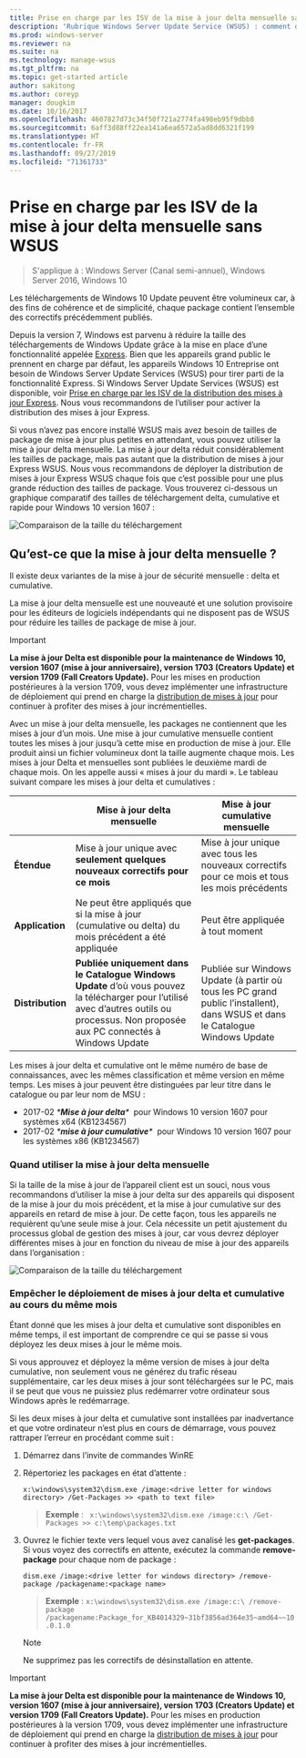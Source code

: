 ```yaml
---
title: Prise en charge par les ISV de la mise à jour delta mensuelle sans WSUS
description: 'Rubrique Windows Server Update Service (WSUS) : comment des éditeurs de logiciels indépendants (ISV) peuvent-ils utiliser temporairement la mise à jour delta mensuelle au lieu de la distribution des mises à jour Express WSUS pour réduire la taille des packages'
ms.prod: windows-server
ms.reviewer: na
ms.suite: na
ms.technology: manage-wsus
ms.tgt_pltfrm: na
ms.topic: get-started article
author: sakitong
ms.author: coreyp
manager: dougkim
ms.date: 10/16/2017
ms.openlocfilehash: 4607827d73c34f50f721a2774fa498eb95f9dbb8
ms.sourcegitcommit: 6aff3d88ff22ea141a6ea6572a5ad8dd6321f199
ms.translationtype: HT
ms.contentlocale: fr-FR
ms.lasthandoff: 09/27/2019
ms.locfileid: "71361733"
---
```

# <a name="monthly-delta-update-isv-support-without-wsus"></a>Prise en charge par les ISV de la mise à jour delta mensuelle sans WSUS

>S'applique à : Windows Server (Canal semi-annuel), Windows Server 2016, Windows 10

Les téléchargements de Windows 10 Update peuvent être volumineux car, à des fins de cohérence et de simplicité, chaque package contient l’ensemble des correctifs précédemment publiés.  

Depuis la version 7, Windows est parvenu à réduire la taille des téléchargements de Windows Update grâce à la mise en place d’une fonctionnalité appelée [Express](https://technet.microsoft.com/library/cc708456(v=ws.10).aspx#Anchor_2). Bien que les appareils grand public le prennent en charge par défaut, les appareils Windows 10 Entreprise ont besoin de Windows Server Update Services (WSUS) pour tirer parti de la fonctionnalité Express. Si Windows Server Update Services (WSUS) est disponible, voir [Prise en charge par les ISV de la distribution des mises à jour Express](express-update-delivery-ISV-support.md). Nous vous recommandons de l’utiliser pour activer la distribution des mises à jour Express. 

Si vous n’avez pas encore installé WSUS mais avez besoin de tailles de package de mise à jour plus petites en attendant, vous pouvez utiliser la mise à jour delta mensuelle. La mise à jour delta réduit considérablement les tailles de package, mais pas autant que la distribution de mises à jour Express WSUS. Nous vous recommandons de déployer la distribution de mises à jour Express WSUS chaque fois que c’est possible pour une plus grande réduction des tailles de package. Vous trouverez ci-dessous un graphique comparatif des tailles de téléchargement delta, cumulative et rapide pour Windows 10 version 1607 :

![Comparaison de la taille du téléchargement](../../media/express-update-delivery-isv-support/delta-1.png)

## <a name="what-is-monthly-delta-update"></a>Qu’est-ce que la mise à jour delta mensuelle ?

Il existe deux variantes de la mise à jour de sécurité mensuelle : delta et cumulative.

La mise à jour delta mensuelle est une nouveauté et une solution provisoire pour les éditeurs de logiciels indépendants qui ne disposent pas de WSUS pour réduire les tailles de package de mise à jour.

>[!IMPORTANT]
>**La mise à jour Delta est disponible pour la maintenance de Windows 10, version 1607 (mise à jour anniversaire), version 1703 (Creators Update) et version 1709 (Fall Creators Update).** Pour les mises en production postérieures à la version 1709, vous devez implémenter une infrastructure de déploiement qui prend en charge la [distribution de mises à jour](express-update-delivery-ISV-support.md) pour continuer à profiter des mises à jour incrémentielles.

Avec un mise à jour delta mensuelle, les packages ne contiennent que les mises à jour d’un mois. Une mise à jour cumulative mensuelle contient toutes les mises à jour jusqu’à cette mise en production de mise à jour. Elle produit ainsi un fichier volumineux dont la taille augmente chaque mois. Les mises à jour Delta et mensuelles sont publiées le deuxième mardi de chaque mois. On les appelle aussi « mises à jour du mardi ». Le tableau suivant compare les mises à jour delta et cumulatives :

|                    | Mise à jour **delta** mensuelle                                                                                                                                                                                                       | Mise à jour **cumulative** mensuelle                                                                                                                                                                                             |
|--------------------|--------------------------------------------------------------------------------------------------------------------------------------------------------------------------------------------------------------------------------|---------------------------------------------------------------------------------------------------------------------------------------------------------------------------------------------------------------------------|
| **Étendue**          | Mise à jour unique avec **seulement quelques nouveaux correctifs pour ce mois**                                                                                                                                                                           | Mise à jour unique avec tous les nouveaux correctifs pour ce mois et tous les mois précédents                                                                                                                                                   |
| **Application**    | Ne peut être appliqués que si la mise à jour (cumulative ou delta) du mois précédent a été appliquée                                                                                                                                           | Peut être appliquée à tout moment                                                                                                                                                                                                |
| **Distribution**       | **Publiée uniquement dans le Catalogue Windows Update** d’où vous pouvez la télécharger pour l’utilisé avec d’autres outils ou processus. Non proposée aux PC connectés à Windows Update                                                         | Publiée sur Windows Update (à partir où tous les PC grand public l’installent), dans WSUS et dans le Catalogue Windows Update                                                                                                                |

Les mises à jour delta et cumulative ont le même numéro de base de connaissances, avec les mêmes classification et même version en même temps. Les mises à jour peuvent être distinguées par leur titre dans le catalogue ou par leur nom de MSU :

- 2017-02 *\***Mise à jour delta**\**  pour Windows 10 version 1607 pour systèmes x64 (KB1234567)
- 2017-02 *\***mise à jour cumulative**\**  pour Windows 10 version 1607 pour les systèmes x86 (KB1234567)                                                                                                                                                                                                                                                                                                                                                                                                                                                                                                                                                                                                                                                                                                                                                                                                                                                                                      

### <a name="when-to-use-monthly-delta-update"></a>Quand utiliser la mise à jour delta mensuelle

Si la taille de la mise à jour de l’appareil client est un souci, nous vous recommandons d’utiliser la mise à jour delta sur des appareils qui disposent de la mise à jour du mois précédent, et la mise à jour cumulative sur des appareils en retard de mise à jour. De cette façon, tous les appareils ne requièrent qu’une seule mise à jour. Cela nécessite un petit ajustement du processus global de gestion des mises à jour, car vous devrez déployer différentes mises à jour en fonction du niveau de mise à jour des appareils dans l’organisation :

![Comparaison de la taille du téléchargement](../../media/express-update-delivery-isv-support/delta-2.png)

### <a name="prevent-deployment-of-delta-and-cumulative-updates-in-the-same-month"></a>Empêcher le déploiement de mises à jour delta et cumulative au cours du même mois

Étant donné que les mises à jour delta et cumulative sont disponibles en même temps, il est important de comprendre ce qui se passe si vous déployez les deux mises à jour le même mois.

Si vous approuvez et déployez la même version de mises à jour delta cumulative, non seulement vous ne générez du trafic réseau supplémentaire, car les deux mises à jour sont téléchargées sur le PC, mais il se peut que vous ne puissiez plus redémarrer votre ordinateur sous Windows après le redémarrage.

Si les deux mises à jour delta et cumulative sont installées par inadvertance et que votre ordinateur n’est plus en cours de démarrage, vous pouvez rattraper l’erreur en procédant comme suit :

1. Démarrez dans l’invite de commandes WinRE
2. Répertoriez les packages en état d’attente :

    `x:\windows\system32\dism.exe /image:<drive letter for windows directory> /Get-Packages >> <path to text file>`
 
    > **Exemple** : ` x:\windows\system32\dism.exe /image:c:\ /Get-Packages >> c:\temp\packages.txt`
 
3. Ouvrez le fichier texte vers lequel vous avez canalisé les **get-packages**. Si vous voyez des correctifs en attente, exécutez la commande **remove-package** pour chaque nom de package :
 
   `dism.exe /image:<drive letter for windows directory> /remove-package /packagename:<package name>`
 
    > **Exemple** : `x:\windows\system32\dism.exe /image:c:\ /remove-package /packagename:Package_for_KB4014329~31bf3856ad364e35~amd64~~10.0.1.0`
 
    >[!NOTE]
    >Ne supprimez pas les correctifs de désinstallation en attente.

>[!IMPORTANT]
>**La mise à jour Delta est disponible pour la maintenance de Windows 10, version 1607 (mise à jour anniversaire), version 1703 (Creators Update) et version 1709 (Fall Creators Update).** Pour les mises en production postérieures à la version 1709, vous devez implémenter une infrastructure de déploiement qui prend en charge la [distribution de mises à jour](express-update-delivery-ISV-support.md) pour continuer à profiter des mises à jour incrémentielles.
